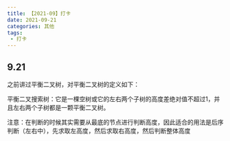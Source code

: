 ```yaml
---
title: 【2021-09】打卡
date: 2021-09-21
categories: 其他
tags:
 - 打卡
---
```


## 9.21

之前讲过平衡二叉树，对平衡二叉树的定义如下：

平衡二叉搜索树：它是一棵空树或它的左右两个子树的高度差绝对值不超过1，并且左右两个子树都是一颗平衡二叉树。

注意：在判断的时候其实需要从最底的节点进行判断高度，因此适合的用法是后序判断（左右中），先求取左高度，然后求取右高度，然后判断整体高度
